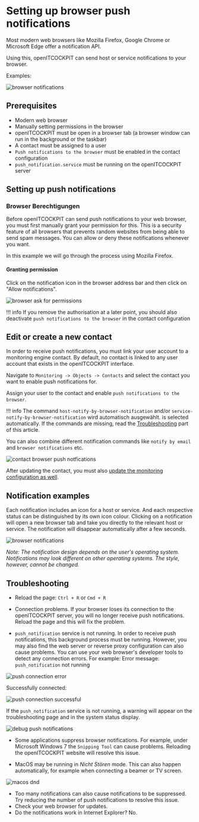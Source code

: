 # Setting up browser push notifications

Most modern web browsers like Mozilla Firefox, Google Chrome or Microsoft Edge offer a notification API.

Using this, openITCOCKPIT can send host or service notifications to your browser.

Examples:

![browser notifications](/images/example_browser_notifications.png)

## Prerequisites

- Modern web browser
- Manually setting permissions in the browser
- openITCOCKPIT must be open in a browser tab (a browser window can run in the background or the taskbar)
- A contact must be assigned to a user
- `Push notifications to the browser` must be enabled in the contact configuration
- `push_notification.service` must be running on the openITCOCKPIT server

## Setting up push notifications

### Browser Berechtigungen

Before openITCOCKPIT can send push notifications to your web browser, you must first manually grant your permission for this. This is a security feature of all browsers that prevents random websites from being able to send spam messages. You can allow or deny these notifications whenever you want.

In this example we will go through the process using Mozilla Firefox.

#### Granting permission

Click on the notification icon in the browser address bar and then click on "Allow notifications".

![browser ask for permissions](/images/browser_ask_for_notification_permissions.png)

!!! info 
    If you remove the authorisation at a later point, you should also deactivate `push notifications to the browser` in the contact configuration

## Edit or create a new contact

In order to receive push notifications, you must link your user account to a monitoring engine contact. By default, no contact is linked to any user account that exists in the openITCOCKPIT interface.

Navigate to `Monitoring -> Objects -> Contacts` and select the contact you want to enable push notifications for.

Assign your user to the contact and enable `push notifications to the browser`.

!!! info 
    The command `host-notify-by-browser-notification` and/or `service-notify-by-browser-notification` wird automatisch ausgewählt. is selected automatically. If the commands are missing, read the [Troubleshooting](#troubleshooting) part of this article.

You can also combine different notification commands like `notify by email` and `browser
notifications` etc.

![contact browser push notfications](/images/contact-browser-push-notifications.png)

After updating the contact, you must also [update the monitoring configuration as well](../create-first-host/#updating-the-monitoring-configuration).

## Notification examples

Each notification includes an icon for a host or service. And each respective status can be distinguished by its own icon colour. Clicking on a notification will open a new browser tab and take you directly to the relevant host or service. The notification will disappear automatically after a few seconds.

![browser notifications](/images/example_browser_notifications.png)

*Note: The notification design depends on the user's operating system. Notifications may look different on other operating systems. The style, however, cannot be changed.*

## Troubleshooting

- Reload the page: `Ctrl + R` or `Cmd + R`

- Connection problems. If your browser loses its connection to the openITCOCKPIT server, you will no longer receive push notifications. Reload the page and this will fix the problem.

- `push_notification` service is not running. In order to receive push notifications, this background process must be running. However, you may also find the web server or reverse proxy configuration can also cause problems. You can use your web browser's developer tools to detect any connection errors. For example: Error message: `push_notification` not running

![push connection error](/images/push_connection_error.png)

Successfully connected:

![push connection successful](/images/push_connection_successfully.png)

If the `push_notification` service is not running, a warning will appear on the troubleshooting page and in the system status display.

![debug push notifications](/images/debug-processes-push-notifications.jpg)

- Some applications suppress browser notifications. For example, under Microsoft Windows 7 the `Snipping Tool` can cause problems. Reloading the openITCOCKPIT website will resolve this issue.

- MacOS may be running in *Nicht Stören* mode. This can also happen automatically, for example when connecting a beamer or TV screen.

![macos dnd](/images/macOS_dnd.png)

- Too many notifications can also cause notifications to be suppressed. Try reducing the number of push notifications to resolve this issue.
- Check your web browser for updates.
- Do the notifications work in Internet Explorer? No.
